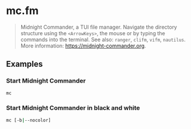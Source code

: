 # mc.fm

> Midnight Commander, a TUI file manager. Navigate the directory structure using the `<ArrowKeys>`, the mouse or by typing the commands into the terminal. See also: `ranger`, `clifm`, `vifm`, `nautilus`. More information: <https://midnight-commander.org>.

## Examples

### Start Midnight Commander

```bash
mc
```

### Start Midnight Commander in black and white

```bash
mc [-b|--nocolor]
```
